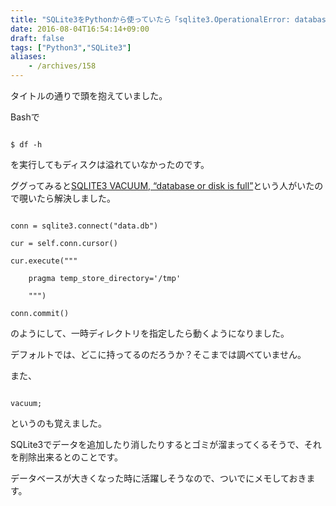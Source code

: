 ```yaml
---
title: "SQLite3をPythonから使っていたら「sqlite3.OperationalError: database or disk is full」というエラーが出た"
date: 2016-08-04T16:54:14+09:00
draft: false
tags: ["Python3","SQLite3"]
aliases:
    - /archives/158
---
```


タイトルの通りで頭を抱えていました。



Bashで

```

$ df -h

```

を実行してもディスクは溢れていなかったのです。





ググってみると[SQLITE3 VACUUM, “database or disk is full”](http://stackoverflow.com/questions/23249843/sqlite3-vacuum-database-or-disk-is-full)という人がいたので覗いたら解決しました。





```

conn = sqlite3.connect("data.db")

cur = self.conn.cursor()

cur.execute("""

    pragma temp_store_directory='/tmp'

    """)

conn.commit()

```



のようにして、一時ディレクトリを指定したら動くようになりました。

デフォルトでは、どこに持ってるのだろうか？そこまでは調べていません。





また、

```

vacuum;

```

というのも覚えました。



SQLite3でデータを追加したり消したりするとゴミが溜まってくるそうで、それを削除出来るとのことです。



データベースが大きくなった時に活躍しそうなので、ついでにメモしておきます。
